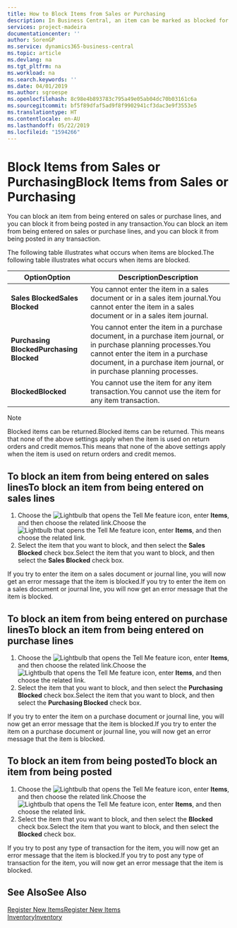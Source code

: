 ```yaml
---
title: How to Block Items from Sales or Purchasing
description: In Business Central, an item can be marked as blocked for sales, blocked for purchase, or blocked for all purposes.
services: project-madeira
documentationcenter: ''
author: SorenGP
ms.service: dynamics365-business-central
ms.topic: article
ms.devlang: na
ms.tgt_pltfrm: na
ms.workload: na
ms.search.keywords: ''
ms.date: 04/01/2019
ms.author: sgroespe
ms.openlocfilehash: 8c98e4b893783c795a49e05ab04dc70b03161c6a
ms.sourcegitcommit: bf5f89dfaf5ad9f8f9902941cf3dac3e9f3553e5
ms.translationtype: HT
ms.contentlocale: en-AU
ms.lasthandoff: 05/22/2019
ms.locfileid: "1594266"
---
```

# <a name="block-items-from-sales-or-purchasing"></a><span data-ttu-id="2f48e-103">Block Items from Sales or Purchasing</span><span class="sxs-lookup"><span data-stu-id="2f48e-103">Block Items from Sales or Purchasing</span></span>
<span data-ttu-id="2f48e-104">You can block an item from being entered on sales or purchase lines, and you can block it from being posted in any transaction.</span><span class="sxs-lookup"><span data-stu-id="2f48e-104">You can block an item from being entered on sales or purchase lines, and you can block it from being posted in any transaction.</span></span>  

<span data-ttu-id="2f48e-105">The following table illustrates what occurs when items are blocked.</span><span class="sxs-lookup"><span data-stu-id="2f48e-105">The following table illustrates what occurs when items are blocked.</span></span>  

|<span data-ttu-id="2f48e-106">Option</span><span class="sxs-lookup"><span data-stu-id="2f48e-106">Option</span></span>|<span data-ttu-id="2f48e-107">Description</span><span class="sxs-lookup"><span data-stu-id="2f48e-107">Description</span></span>|  
|--------------------|------------|  
|<span data-ttu-id="2f48e-108">**Sales Blocked**</span><span class="sxs-lookup"><span data-stu-id="2f48e-108">**Sales Blocked**</span></span>|<span data-ttu-id="2f48e-109">You cannot enter the item in a sales document or in a sales item journal.</span><span class="sxs-lookup"><span data-stu-id="2f48e-109">You cannot enter the item in a sales document or in a sales item journal.</span></span>|  
|<span data-ttu-id="2f48e-110">**Purchasing Blocked**</span><span class="sxs-lookup"><span data-stu-id="2f48e-110">**Purchasing Blocked**</span></span>|<span data-ttu-id="2f48e-111">You cannot enter the item in a purchase document, in a purchase item journal, or in purchase planning processes.</span><span class="sxs-lookup"><span data-stu-id="2f48e-111">You cannot enter the item in a purchase document, in a purchase item journal, or in purchase planning processes.</span></span>|  
|<span data-ttu-id="2f48e-112">**Blocked**</span><span class="sxs-lookup"><span data-stu-id="2f48e-112">**Blocked**</span></span>|<span data-ttu-id="2f48e-113">You cannot use the item for any item transaction.</span><span class="sxs-lookup"><span data-stu-id="2f48e-113">You cannot use the item for any item transaction.</span></span>|  

> [!NOTE]
> <span data-ttu-id="2f48e-114">Blocked items can be returned.</span><span class="sxs-lookup"><span data-stu-id="2f48e-114">Blocked items can be returned.</span></span> <span data-ttu-id="2f48e-115">This means that none of the above settings apply when the item is used on return orders and credit memos.</span><span class="sxs-lookup"><span data-stu-id="2f48e-115">This means that none of the above settings apply when the item is used on return orders and credit memos.</span></span>

## <a name="to-block-an-item-from-being-entered-on-sales-lines"></a><span data-ttu-id="2f48e-116">To block an item from being entered on sales lines</span><span class="sxs-lookup"><span data-stu-id="2f48e-116">To block an item from being entered on sales lines</span></span>  

1.  <span data-ttu-id="2f48e-117">Choose the ![Lightbulb that opens the Tell Me feature](media/ui-search/search_small.png "Tell me what you want to do") icon, enter **Items**, and then choose the related link.</span><span class="sxs-lookup"><span data-stu-id="2f48e-117">Choose the ![Lightbulb that opens the Tell Me feature](media/ui-search/search_small.png "Tell me what you want to do") icon, enter **Items**, and then choose the related link.</span></span>  
2.  <span data-ttu-id="2f48e-118">Select the item that you want to block, and then select the **Sales Blocked** check box.</span><span class="sxs-lookup"><span data-stu-id="2f48e-118">Select the item that you want to block, and then select the **Sales Blocked** check box.</span></span>  

<span data-ttu-id="2f48e-119">If you try to enter the item on a sales document or journal line, you will now get an error message that the item is blocked.</span><span class="sxs-lookup"><span data-stu-id="2f48e-119">If you try to enter the item on a sales document or journal line, you will now get an error message that the item is blocked.</span></span>

## <a name="to-block-an-item-from-being-entered-on-purchase-lines"></a><span data-ttu-id="2f48e-120">To block an item from being entered on purchase lines</span><span class="sxs-lookup"><span data-stu-id="2f48e-120">To block an item from being entered on purchase lines</span></span>  

1.  <span data-ttu-id="2f48e-121">Choose the ![Lightbulb that opens the Tell Me feature](media/ui-search/search_small.png "Tell me what you want to do") icon, enter **Items**, and then choose the related link.</span><span class="sxs-lookup"><span data-stu-id="2f48e-121">Choose the ![Lightbulb that opens the Tell Me feature](media/ui-search/search_small.png "Tell me what you want to do") icon, enter **Items**, and then choose the related link.</span></span>  
2.  <span data-ttu-id="2f48e-122">Select the item that you want to block, and then select the **Purchasing Blocked** check box.</span><span class="sxs-lookup"><span data-stu-id="2f48e-122">Select the item that you want to block, and then select the **Purchasing Blocked** check box.</span></span>  

<span data-ttu-id="2f48e-123">If you try to enter the item on a purchase document or journal line, you will now get an error message that the item is blocked.</span><span class="sxs-lookup"><span data-stu-id="2f48e-123">If you try to enter the item on a purchase document or journal line, you will now get an error message that the item is blocked.</span></span>

## <a name="to-block-an-item-from-being-posted"></a><span data-ttu-id="2f48e-124">To block an item from being posted</span><span class="sxs-lookup"><span data-stu-id="2f48e-124">To block an item from being posted</span></span>
1. <span data-ttu-id="2f48e-125">Choose the ![Lightbulb that opens the Tell Me feature](media/ui-search/search_small.png "Tell me what you want to do") icon, enter **Items**, and then choose the related link.</span><span class="sxs-lookup"><span data-stu-id="2f48e-125">Choose the ![Lightbulb that opens the Tell Me feature](media/ui-search/search_small.png "Tell me what you want to do") icon, enter **Items**, and then choose the related link.</span></span>
2. <span data-ttu-id="2f48e-126">Select the item that you want to block, and then select the **Blocked** check box.</span><span class="sxs-lookup"><span data-stu-id="2f48e-126">Select the item that you want to block, and then select the **Blocked** check box.</span></span>

<span data-ttu-id="2f48e-127">If you try to post any type of transaction for the item, you will now get an error message that the item is blocked.</span><span class="sxs-lookup"><span data-stu-id="2f48e-127">If you try to post any type of transaction for the item, you will now get an error message that the item is blocked.</span></span>

## <a name="see-also"></a><span data-ttu-id="2f48e-128">See Also</span><span class="sxs-lookup"><span data-stu-id="2f48e-128">See Also</span></span>  
[<span data-ttu-id="2f48e-129">Register New Items</span><span class="sxs-lookup"><span data-stu-id="2f48e-129">Register New Items</span></span>](inventory-how-register-new-items.md)  
[<span data-ttu-id="2f48e-130">Inventory</span><span class="sxs-lookup"><span data-stu-id="2f48e-130">Inventory</span></span>](inventory-manage-inventory.md)  
